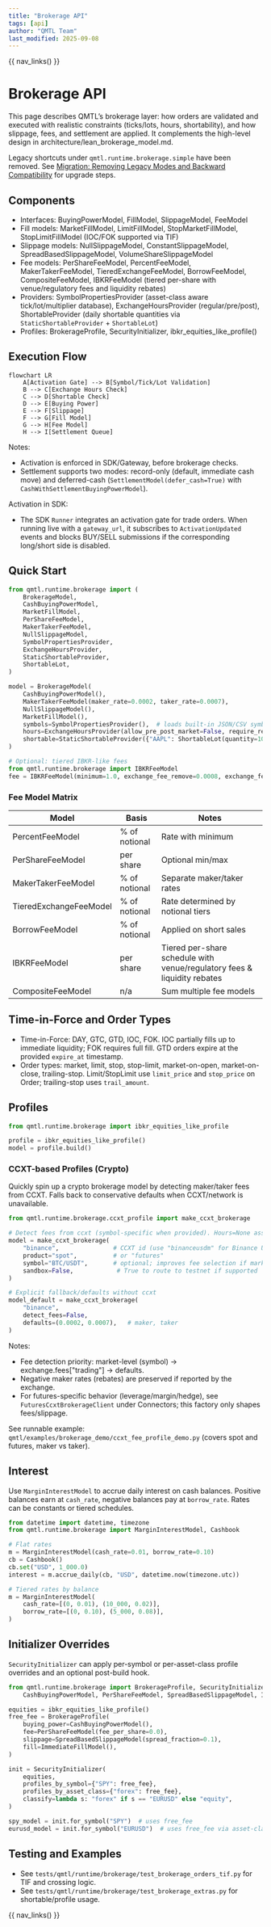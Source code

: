 ```yaml
---
title: "Brokerage API"
tags: [api]
author: "QMTL Team"
last_modified: 2025-09-08
---
```


{{ nav_links() }}

# Brokerage API

This page describes QMTL’s brokerage layer: how orders are validated and executed with realistic constraints (ticks/lots, hours, shortability), and how slippage, fees, and settlement are applied. It complements the high-level design in architecture/lean_brokerage_model.md.

Legacy shortcuts under `qmtl.runtime.brokerage.simple` have been removed. See [Migration: Removing Legacy Modes and Backward Compatibility](../../guides/migration_bc_removal.md) for upgrade steps.

## Components

- Interfaces: BuyingPowerModel, FillModel, SlippageModel, FeeModel
- Fill models: MarketFillModel, LimitFillModel, StopMarketFillModel, StopLimitFillModel (IOC/FOK supported via TIF)
- Slippage models: NullSlippageModel, ConstantSlippageModel, SpreadBasedSlippageModel, VolumeShareSlippageModel
- Fee models: PerShareFeeModel, PercentFeeModel, MakerTakerFeeModel, TieredExchangeFeeModel, BorrowFeeModel, CompositeFeeModel, IBKRFeeModel (tiered per-share with venue/regulatory fees and liquidity rebates)
- Providers: SymbolPropertiesProvider (asset-class aware tick/lot/multiplier database),
  ExchangeHoursProvider (regular/pre/post), ShortableProvider (daily shortable quantities
  via ``StaticShortableProvider`` + ``ShortableLot``)
- Profiles: BrokerageProfile, SecurityInitializer, ibkr_equities_like_profile()

## Execution Flow

```mermaid
flowchart LR
    A[Activation Gate] --> B[Symbol/Tick/Lot Validation]
    B --> C[Exchange Hours Check]
    C --> D[Shortable Check]
    D --> E[Buying Power]
    E --> F[Slippage]
    F --> G[Fill Model]
    G --> H[Fee Model]
    H --> I[Settlement Queue]
```

Notes:
- Activation is enforced in SDK/Gateway, before brokerage checks.
- Settlement supports two modes: record-only (default, immediate cash move) and deferred-cash (`SettlementModel(defer_cash=True)` with `CashWithSettlementBuyingPowerModel`).

Activation in SDK:
- The SDK `Runner` integrates an activation gate for trade orders. When running live with a `gateway_url`, it subscribes to `ActivationUpdated` events and blocks BUY/SELL submissions if the corresponding long/short side is disabled.


## Quick Start

```python
from qmtl.runtime.brokerage import (
    BrokerageModel,
    CashBuyingPowerModel,
    MarketFillModel,
    PerShareFeeModel,
    MakerTakerFeeModel,
    NullSlippageModel,
    SymbolPropertiesProvider,
    ExchangeHoursProvider,
    StaticShortableProvider,
    ShortableLot,
)

model = BrokerageModel(
    CashBuyingPowerModel(),
    MakerTakerFeeModel(maker_rate=0.0002, taker_rate=0.0007),
    NullSlippageModel(),
    MarketFillModel(),
    symbols=SymbolPropertiesProvider(),  # loads built-in JSON/CSV symbol DB
    hours=ExchangeHoursProvider(allow_pre_post_market=False, require_regular_hours=True),
    shortable=StaticShortableProvider({"AAPL": ShortableLot(quantity=1000, fee=0.01)}),
)

# Optional: tiered IBKR-like fees
from qmtl.runtime.brokerage import IBKRFeeModel
fee = IBKRFeeModel(minimum=1.0, exchange_fee_remove=0.0008, exchange_fee_add=-0.0002, regulatory_fee_remove=0.0001)
```

### Fee Model Matrix

| Model | Basis | Notes |
| --- | --- | --- |
| PercentFeeModel | % of notional | Rate with minimum |
| PerShareFeeModel | per share | Optional min/max |
| MakerTakerFeeModel | % of notional | Separate maker/taker rates |
| TieredExchangeFeeModel | % of notional | Rate determined by notional tiers |
| BorrowFeeModel | % of notional | Applied on short sales |
| IBKRFeeModel | per share | Tiered per-share schedule with venue/regulatory fees & liquidity rebates |
| CompositeFeeModel | n/a | Sum multiple fee models |

## Time-in-Force and Order Types

- Time-in-Force: DAY, GTC, GTD, IOC, FOK. IOC partially fills up to immediate liquidity; FOK requires full fill. GTD orders expire at the provided `expire_at` timestamp.
- Order types: market, limit, stop, stop-limit, market-on-open, market-on-close, trailing-stop. Limit/StopLimit use `limit_price` and `stop_price` on Order; trailing-stop uses `trail_amount`.

## Profiles

```python
from qmtl.runtime.brokerage import ibkr_equities_like_profile

profile = ibkr_equities_like_profile()
model = profile.build()
```

### CCXT-based Profiles (Crypto)

Quickly spin up a crypto brokerage model by detecting maker/taker fees from CCXT. Falls back to conservative defaults when CCXT/network is unavailable.

```python
from qmtl.runtime.brokerage.ccxt_profile import make_ccxt_brokerage

# Detect fees from ccxt (symbol-specific when provided). Hours=None assumes 24/7.
model = make_ccxt_brokerage(
    "binance",               # CCXT id (use "binanceusdm" for Binance USDT‑M futures)
    product="spot",          # or "futures"
    symbol="BTC/USDT",       # optional; improves fee selection if markets differ
    sandbox=False,            # True to route to testnet if supported
)

# Explicit fallback/defaults without ccxt
model_default = make_ccxt_brokerage(
    "binance",
    detect_fees=False,
    defaults=(0.0002, 0.0007),   # maker, taker
)
```

Notes:
- Fee detection priority: market-level (symbol) → exchange.fees["trading"] → defaults.
- Negative maker rates (rebates) are preserved if reported by the exchange.
- For futures-specific behavior (leverage/margin/hedge), see ``FuturesCcxtBrokerageClient`` under Connectors; this factory only shapes fees/slippage.

See runnable example: `qmtl/examples/brokerage_demo/ccxt_fee_profile_demo.py` (covers spot and futures, maker vs taker).

## Interest

Use `MarginInterestModel` to accrue daily interest on cash balances. Positive
balances earn at `cash_rate`, negative balances pay at `borrow_rate`. Rates can
be constants or tiered schedules.

```python
from datetime import datetime, timezone
from qmtl.runtime.brokerage import MarginInterestModel, Cashbook

# Flat rates
m = MarginInterestModel(cash_rate=0.01, borrow_rate=0.10)
cb = Cashbook()
cb.set("USD", 1_000.0)
interest = m.accrue_daily(cb, "USD", datetime.now(timezone.utc))

# Tiered rates by balance
m = MarginInterestModel(
    cash_rate=[(0, 0.01), (10_000, 0.02)],
    borrow_rate=[(0, 0.10), (5_000, 0.08)],
)
```

## Initializer Overrides

`SecurityInitializer` can apply per-symbol or per-asset-class profile
overrides and an optional post-build hook.

```python
from qmtl.runtime.brokerage import BrokerageProfile, SecurityInitializer,
    CashBuyingPowerModel, PerShareFeeModel, SpreadBasedSlippageModel, ImmediateFillModel

equities = ibkr_equities_like_profile()
free_fee = BrokerageProfile(
    buying_power=CashBuyingPowerModel(),
    fee=PerShareFeeModel(fee_per_share=0.0),
    slippage=SpreadBasedSlippageModel(spread_fraction=0.1),
    fill=ImmediateFillModel(),
)

init = SecurityInitializer(
    equities,
    profiles_by_symbol={"SPY": free_fee},
    profiles_by_asset_class={"forex": free_fee},
    classify=lambda s: "forex" if s == "EURUSD" else "equity",
)

spy_model = init.for_symbol("SPY")  # uses free_fee
eurusd_model = init.for_symbol("EURUSD")  # uses free_fee via asset-class
```

## Testing and Examples

- See `tests/qmtl/runtime/brokerage/test_brokerage_orders_tif.py` for TIF and crossing logic.
- See `tests/qmtl/runtime/brokerage/test_brokerage_extras.py` for shortable/profile usage.

{{ nav_links() }}
